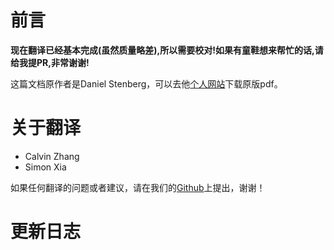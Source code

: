 前言
=======

**现在翻译已经基本完成(虽然质量略差),所以需要校对!如果有童鞋想来帮忙的话,请给我提PR,非常谢谢!**

这篇文档原作者是Daniel Stenberg，可以去他[个人网站](http://daniel.haxx.se/http2/)下载原版pdf。


关于翻译
=======

* Calvin Zhang
* Simon Xia

如果任何翻译的问题或者建议，请在我们的[Github](https://github.com/ye11ow/http2-explained-chinese)上提出，谢谢！

更新日志
=======